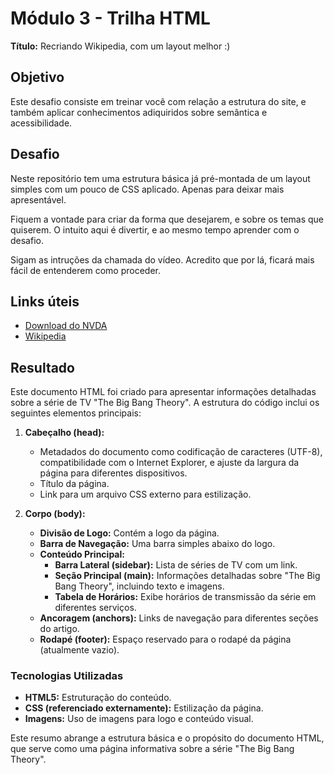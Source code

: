 # Módulo 3 - Trilha HTML

**Título:** Recriando Wikipedia, com um layout melhor :)

## Objetivo
Este desafio consiste em treinar você com relação a estrutura do site, e também aplicar conhecimentos adiquiridos sobre semântica e acessibilidade.

## Desafio
Neste repositório tem uma estrutura básica já pré-montada de um layout simples com um pouco de CSS aplicado. Apenas para deixar mais apresentável.

Fiquem a vontade para criar da forma que desejarem, e sobre os temas que quiserem. O intuito aqui é divertir, e ao mesmo tempo aprender com o desafio.

Sigam as intruções da chamada do vídeo. Acredito que por lá, ficará mais fácil de entenderem como proceder.

## Links úteis
- [Download do NVDA](https://www.nvaccess.org/download/)
- [Wikipedia](https://pt.wikipedia.org/)

## Resultado

Este documento HTML foi criado para apresentar informações detalhadas sobre a série de TV "The Big Bang Theory". A estrutura do código inclui os seguintes elementos principais:

1. **Cabeçalho (head):**
   - Metadados do documento como codificação de caracteres (UTF-8), compatibilidade com o Internet Explorer, e ajuste da largura da página para diferentes dispositivos.
   - Título da página.
   - Link para um arquivo CSS externo para estilização.

2. **Corpo (body):**
   - **Divisão de Logo:** Contém a logo da página.
   - **Barra de Navegação:** Uma barra simples abaixo do logo.
   - **Conteúdo Principal:**
     - **Barra Lateral (sidebar):** Lista de séries de TV com um link.
     - **Seção Principal (main):** Informações detalhadas sobre "The Big Bang Theory", incluindo texto e imagens.
     - **Tabela de Horários:** Exibe horários de transmissão da série em diferentes serviços.
   - **Ancoragem (anchors):** Links de navegação para diferentes seções do artigo.
   - **Rodapé (footer):** Espaço reservado para o rodapé da página (atualmente vazio).

### Tecnologias Utilizadas

- **HTML5:** Estruturação do conteúdo.
- **CSS (referenciado externamente):** Estilização da página.
- **Imagens:** Uso de imagens para logo e conteúdo visual.

Este resumo abrange a estrutura básica e o propósito do documento HTML, que serve como uma página informativa sobre a série "The Big Bang Theory".


